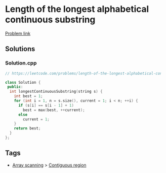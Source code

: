 # Length of the longest alphabetical continuous substring

[Problem link](https://leetcode.com/problems/length-of-the-longest-alphabetical-continuous-substring/)

## Solutions


### Solution.cpp
```cpp
// https://leetcode.com/problems/length-of-the-longest-alphabetical-continuous-substring/

class Solution {
 public:
  int longestContinuousSubstring(string s) {
    int best = 1;
    for (int i = 1, n = s.size(), current = 1; i < n; ++i) {
      if (s[i] == s[i - 1] + 1)
        best = max(best, ++current);
      else
        current = 1;
    }
    return best;
  }
};
```
## Tags

* [Array scanning](/README.md#Array_scanning) > [Contiguous region](/README.md#Array_scanning-Contiguous_region)
